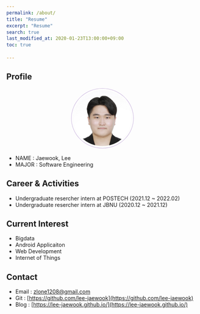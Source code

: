 ```yaml
---
permalink: /about/
title: "Resume"
excerpt: "Resume"
search: true
last_modified_at: 2020-01-23T13:00:00+09:00
toc: true

--- 
```


## Profile
<center><img src="/assets/img/me.jpg" width="30%" height="30%" style="
border: 1px solid #cab6de;
border-radius: 50%;
padding: 5px;
-moz-border-radius: 50%;
-khtml-border-radius: 50%;
-webkit-border-radius: 50%;
"></center>


* NAME : Jaewook, Lee
* MAJOR : Software Engineering

## Career & Activities
 - Undergraduate resercher intern at POSTECH (2021.12 ~ 2022.02)
 - Undergraduate resercher intern at JBNU (2020.12 ~ 2021.12)

## Current Interest
 * Bigdata
 * Android Applicaiton 
 * Web Development
 * Internet of Things

## Contact
 * Email : zlone1208@gmail.com
 * Git : [https://github.com/lee-jaewook](https://github.com/lee-jaewook)
 * Blog : [https://lee-jaewook.github.io/](https://lee-jaewook.github.io/)

